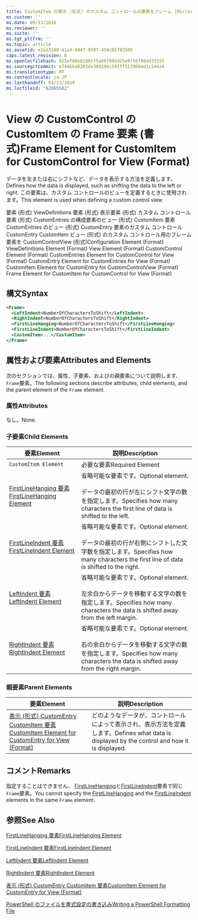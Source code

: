 ```yaml
---
title: CustomItem の表示 (形式) のカスタム コントロールの要素をフレーム |Microsoft Docs
ms.custom: ''
ms.date: 09/13/2016
ms.reviewer: ''
ms.suite: ''
ms.tgt_pltfrm: ''
ms.topic: article
ms.assetid: e1a13100-41a4-4847-9f07-458c85783505
caps.latest.revision: 6
ms.openlocfilehash: 925ef86e61801f5a66f89dd25e0756f00dd35155
ms.sourcegitcommit: e7445ba8203da304286c591ff513900ad1c244a4
ms.translationtype: MT
ms.contentlocale: ja-JP
ms.lasthandoff: 04/23/2019
ms.locfileid: "62065582"
---
```

# <a name="frame-element-for-customitem-for-customcontrol-for-view-format"></a><span data-ttu-id="d4f24-102">View の CustomControl の CustomItem の Frame 要素 (書式)</span><span class="sxs-lookup"><span data-stu-id="d4f24-102">Frame Element for CustomItem for CustomControl for View (Format)</span></span>

<span data-ttu-id="d4f24-103">データを左または右にシフトなど、データを表示する方法を定義します。</span><span class="sxs-lookup"><span data-stu-id="d4f24-103">Defines how the data is displayed, such as shifting the data to the left or right.</span></span> <span data-ttu-id="d4f24-104">この要素は、カスタム コントロールのビューを定義するときに使用されます。</span><span class="sxs-lookup"><span data-stu-id="d4f24-104">This element is used when defining a custom control view.</span></span>

<span data-ttu-id="d4f24-105">要素 (形式) ViewDefinitions 要素 (形式) 表示要素 (形式) カスタム コントロール要素 (形式) CustomEntries の構成要素のビュー (形式) CustomItem 要素 CustomEntries のビュー (形式) CustomEntry 要素のカスタム コントロールCustomEntry CustomItem ビュー (形式) のカスタム コントロール用のフレーム要素を CustomControlView (形式)</span><span class="sxs-lookup"><span data-stu-id="d4f24-105">Configuration Element (Format) ViewDefinitions Element (Format) View Element (Format) CustomControl Element (Format) CustomEntries Element for CustomControl for View (Format) CustomEntry Element for CustomEntries for View (Format) CustomItem Element for CustomEntry for CustomControlView (Format) Frame Element for CustomItem for CustomControl for View (Format)</span></span>

## <a name="syntax"></a><span data-ttu-id="d4f24-106">構文</span><span class="sxs-lookup"><span data-stu-id="d4f24-106">Syntax</span></span>

```xml
<Frame>
  <LeftIndent>NumberOfCharactersToShift</LeftIndent>
  <RightIndent>NumberOfCharactersToShift</RightIndent>
  <FirstLineHanging>NumberOfCharactersToShift</FirstLineHanging>
  <FirstLineIndent>NumberOfCharactersToShift</FirstLineIndent>
  <CustomItem>...</CustomItem>
</Frame>
```

## <a name="attributes-and-elements"></a><span data-ttu-id="d4f24-107">属性および要素</span><span class="sxs-lookup"><span data-stu-id="d4f24-107">Attributes and Elements</span></span>

<span data-ttu-id="d4f24-108">次のセクションでは、属性、子要素、およびの親要素について説明します、`Frame`要素。</span><span class="sxs-lookup"><span data-stu-id="d4f24-108">The following sections describe attributes, child elements, and the parent element of the `Frame` element.</span></span>

### <a name="attributes"></a><span data-ttu-id="d4f24-109">属性</span><span class="sxs-lookup"><span data-stu-id="d4f24-109">Attributes</span></span>

<span data-ttu-id="d4f24-110">なし。</span><span class="sxs-lookup"><span data-stu-id="d4f24-110">None.</span></span>

### <a name="child-elements"></a><span data-ttu-id="d4f24-111">子要素</span><span class="sxs-lookup"><span data-stu-id="d4f24-111">Child Elements</span></span>

|<span data-ttu-id="d4f24-112">要素</span><span class="sxs-lookup"><span data-stu-id="d4f24-112">Element</span></span>|<span data-ttu-id="d4f24-113">説明</span><span class="sxs-lookup"><span data-stu-id="d4f24-113">Description</span></span>|
|-------------|-----------------|
|`CustomItem Element`|<span data-ttu-id="d4f24-114">必要な要素</span><span class="sxs-lookup"><span data-stu-id="d4f24-114">Required Element</span></span>|
|[<span data-ttu-id="d4f24-115">FirstLineHanging 要素</span><span class="sxs-lookup"><span data-stu-id="d4f24-115">FirstLineHanging Element</span></span>](./firstlinehanging-element-for-frame-for-customcontrol-for-view-format.md)|<span data-ttu-id="d4f24-116">省略可能な要素です。</span><span class="sxs-lookup"><span data-stu-id="d4f24-116">Optional element.</span></span><br /><br /> <span data-ttu-id="d4f24-117">データの最初の行が左にシフト文字の数を指定します。</span><span class="sxs-lookup"><span data-stu-id="d4f24-117">Specifies how many characters the first line of data is shifted to the left.</span></span>|
|[<span data-ttu-id="d4f24-118">FirstLineIndent 要素</span><span class="sxs-lookup"><span data-stu-id="d4f24-118">FirstLineIndent Element</span></span>](./firstlineindent-element-for-frame-for-customcontrol-for-view-format.md)|<span data-ttu-id="d4f24-119">省略可能な要素です。</span><span class="sxs-lookup"><span data-stu-id="d4f24-119">Optional element.</span></span><br /><br /> <span data-ttu-id="d4f24-120">データの最初の行が右側にシフトした文字数を指定します。</span><span class="sxs-lookup"><span data-stu-id="d4f24-120">Specifies how many characters the first line of data is shifted to the right.</span></span>|
|[<span data-ttu-id="d4f24-121">LeftIndent 要素</span><span class="sxs-lookup"><span data-stu-id="d4f24-121">LeftIndent Element</span></span>](./leftindent-element-for-frame-for-customcontrol-for-view-format.md)|<span data-ttu-id="d4f24-122">省略可能な要素です。</span><span class="sxs-lookup"><span data-stu-id="d4f24-122">Optional element.</span></span><br /><br /> <span data-ttu-id="d4f24-123">左余白からデータを移動する文字の数を指定します。</span><span class="sxs-lookup"><span data-stu-id="d4f24-123">Specifies how many characters the data is shifted away from the left margin.</span></span>|
|[<span data-ttu-id="d4f24-124">RightIndent 要素</span><span class="sxs-lookup"><span data-stu-id="d4f24-124">RightIndent Element</span></span>](./rightindent-element-for-frame-for-customcontrol-for-view-format.md)|<span data-ttu-id="d4f24-125">省略可能な要素です。</span><span class="sxs-lookup"><span data-stu-id="d4f24-125">Optional element.</span></span><br /><br /> <span data-ttu-id="d4f24-126">右の余白からデータを移動する文字の数を指定します。</span><span class="sxs-lookup"><span data-stu-id="d4f24-126">Specifies how many characters the data is shifted away from the right margin.</span></span>|

### <a name="parent-elements"></a><span data-ttu-id="d4f24-127">親要素</span><span class="sxs-lookup"><span data-stu-id="d4f24-127">Parent Elements</span></span>

|<span data-ttu-id="d4f24-128">要素</span><span class="sxs-lookup"><span data-stu-id="d4f24-128">Element</span></span>|<span data-ttu-id="d4f24-129">説明</span><span class="sxs-lookup"><span data-stu-id="d4f24-129">Description</span></span>|
|-------------|-----------------|
|[<span data-ttu-id="d4f24-130">表示 (形式) CustomEntry CustomItem 要素</span><span class="sxs-lookup"><span data-stu-id="d4f24-130">CustomItem Element for CustomEntry for View (Format)</span></span>](./customitem-element-for-customentry-for-customcontrol-for-view-format.md)|<span data-ttu-id="d4f24-131">どのようなデータが、コントロールによって表示され、表示方法を定義します。</span><span class="sxs-lookup"><span data-stu-id="d4f24-131">Defines what data is displayed by the control and how it is displayed.</span></span>|

## <a name="remarks"></a><span data-ttu-id="d4f24-132">コメント</span><span class="sxs-lookup"><span data-stu-id="d4f24-132">Remarks</span></span>

<span data-ttu-id="d4f24-133">指定することはできません、 [FirstLineHanging](./firstlinehanging-element-for-frame-for-customcontrol-for-view-format.md)と[FirstLineIndent](./firstlineindent-element-for-frame-for-customcontrol-for-view-format.md)要素で同じ`Frame`要素。</span><span class="sxs-lookup"><span data-stu-id="d4f24-133">You cannot specify the [FirstLineHanging](./firstlinehanging-element-for-frame-for-customcontrol-for-view-format.md) and the [FirstLineIndent](./firstlineindent-element-for-frame-for-customcontrol-for-view-format.md) elements in the same `Frame` element.</span></span>

## <a name="see-also"></a><span data-ttu-id="d4f24-134">参照</span><span class="sxs-lookup"><span data-stu-id="d4f24-134">See Also</span></span>

[<span data-ttu-id="d4f24-135">FirstLineHanging 要素</span><span class="sxs-lookup"><span data-stu-id="d4f24-135">FirstLineHanging Element</span></span>](./firstlinehanging-element-for-frame-for-customcontrol-for-view-format.md)

[<span data-ttu-id="d4f24-136">FirstLineIndent 要素</span><span class="sxs-lookup"><span data-stu-id="d4f24-136">FirstLineIndent Element</span></span>](./firstlineindent-element-for-frame-for-customcontrol-for-view-format.md)

[<span data-ttu-id="d4f24-137">LeftIndent 要素</span><span class="sxs-lookup"><span data-stu-id="d4f24-137">LeftIndent Element</span></span>](./leftindent-element-for-frame-for-customcontrol-for-view-format.md)

[<span data-ttu-id="d4f24-138">RightIndent 要素</span><span class="sxs-lookup"><span data-stu-id="d4f24-138">RightIndent Element</span></span>](./rightindent-element-for-frame-for-customcontrol-for-view-format.md)

[<span data-ttu-id="d4f24-139">表示 (形式) CustomEntry CustomItem 要素</span><span class="sxs-lookup"><span data-stu-id="d4f24-139">CustomItem Element for CustomEntry for View (Format)</span></span>](./customitem-element-for-customentry-for-customcontrol-for-view-format.md)

[<span data-ttu-id="d4f24-140">PowerShell のファイルを書式設定の書き込み</span><span class="sxs-lookup"><span data-stu-id="d4f24-140">Writing a PowerShell Formatting File</span></span>](./writing-a-powershell-formatting-file.md)
